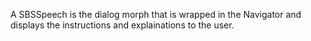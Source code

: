 A SBSSpeech is the dialog morph that is wrapped in the Navigator and displays the instructions and explainations to the user.